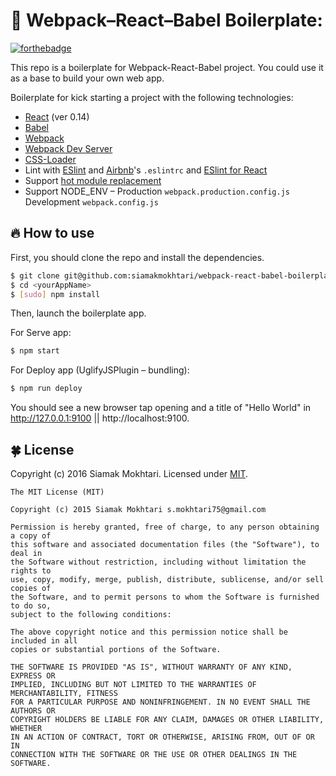 # 🍉 Webpack–React–Babel Boilerplate:

[![forthebadge](http://forthebadge.com/images/badges/uses-js.svg)](https://github.com/siamakmokhtari/webpack-react-babel-boilerplate/)

This repo is a boilerplate for Webpack-React-Babel project. You could use it as a base to build your own web app.

Boilerplate for kick starting a project with the following technologies:
* [React](https://github.com/facebook/react) (ver 0.14)
* [Babel](http://babeljs.io)
* [Webpack](http://webpack.github.io)
* [Webpack Dev Server](http://webpack.github.io/docs/webpack-dev-server.html)
* [CSS-Loader](https://github.com/webpack/css-loader)
* Lint with [ESlint](http://eslint.org) and [Airbnb](https://github.com/airbnb/javascript/tree/master/packages/eslint-config-airbnb)'s `.eslintrc` and [ESlint for React](https://github.com/yannickcr/eslint-plugin-react)
* Support [hot module replacement](https://webpack.github.io/docs/hot-module-replacement.html)
* Support NODE_ENV – Production `webpack.production.config.js` Development `webpack.config.js`

## 🔥 How to use

First, you should clone the repo and install the dependencies.

```bash
$ git clone git@github.com:siamakmokhtari/webpack-react-babel-boilerplate.git <yourAppName>
$ cd <yourAppName>
$ [sudo] npm install
```

Then, launch the boilerplate app.

For Serve app:
```bash
$ npm start
```

For Deploy app (UglifyJSPlugin – bundling):
```bash
$ npm run deploy
```
You should see a new browser tap opening and a title of "Hello World" in http://127.0.0.1:9100 || http://localhost:9100.



## 🍀 License
Copyright (c) 2016 Siamak Mokhtari. Licensed under [MIT](http://siamak.mit-license.org).

```
The MIT License (MIT)

Copyright (c) 2015 Siamak Mokhtari s.mokhtari75@gmail.com

Permission is hereby granted, free of charge, to any person obtaining a copy of
this software and associated documentation files (the "Software"), to deal in
the Software without restriction, including without limitation the rights to
use, copy, modify, merge, publish, distribute, sublicense, and/or sell copies of
the Software, and to permit persons to whom the Software is furnished to do so,
subject to the following conditions:

The above copyright notice and this permission notice shall be included in all
copies or substantial portions of the Software.

THE SOFTWARE IS PROVIDED "AS IS", WITHOUT WARRANTY OF ANY KIND, EXPRESS OR
IMPLIED, INCLUDING BUT NOT LIMITED TO THE WARRANTIES OF MERCHANTABILITY, FITNESS
FOR A PARTICULAR PURPOSE AND NONINFRINGEMENT. IN NO EVENT SHALL THE AUTHORS OR
COPYRIGHT HOLDERS BE LIABLE FOR ANY CLAIM, DAMAGES OR OTHER LIABILITY, WHETHER
IN AN ACTION OF CONTRACT, TORT OR OTHERWISE, ARISING FROM, OUT OF OR IN
CONNECTION WITH THE SOFTWARE OR THE USE OR OTHER DEALINGS IN THE SOFTWARE.
```
